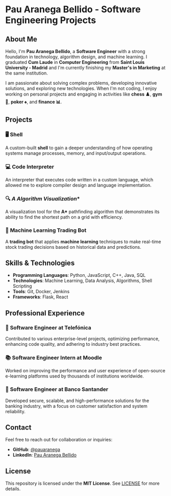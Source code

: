 # Pau Aranega Bellido - Software Engineering Projects

## About Me

Hello, I'm **Pau Aranega Bellido**, a **Software Engineer** with a strong foundation in technology, algorithm design, and machine learning. I graduated **Cum Laude** in **Computer Engineering** from **Saint Louis University - Madrid** and I'm currently finishing my **Master's in Marketing** at the same institution.

I am passionate about solving complex problems, developing innovative solutions, and exploring new technologies. When I'm not coding, I enjoy working on personal projects and engaging in activities like **chess ♟️**, **gym 💪**, **poker ♠️**, and **finance 📊**.

## Projects

### 🖥️ **Shell**
A custom-built **shell** to gain a deeper understanding of how operating systems manage processes, memory, and input/output operations.

### 💻 **Code Interpreter**
An interpreter that executes code written in a custom language, which allowed me to explore compiler design and language implementation.

### 🔍 **A* Algorithm Visualization**
A visualization tool for the **A\*** pathfinding algorithm that demonstrates its ability to find the shortest path on a grid with efficiency.

### 🤖 **Machine Learning Trading Bot**
A **trading bot** that applies **machine learning** techniques to make real-time stock trading decisions based on historical data and predictions.

## Skills & Technologies

- **Programming Languages**: Python, JavaScript, C++, Java, SQL
- **Technologies**: Machine Learning, Data Analysis, Algorithms, Shell Scripting
- **Tools**: Git, Docker, Jenkins
- **Frameworks**: Flask, React

## Professional Experience

### 💼 **Software Engineer at Telefónica**
Contributed to various enterprise-level projects, optimizing performance, enhancing code quality, and adhering to industry best practices.

### 📚 **Software Engineer Intern at Moodle**
Worked on improving the performance and user experience of open-source e-learning platforms used by thousands of institutions worldwide.

### 🏦 **Software Engineer at Banco Santander**
Developed secure, scalable, and high-performance solutions for the banking industry, with a focus on customer satisfaction and system reliability.

## Contact

Feel free to reach out for collaboration or inquiries:

- **GitHub**: [@pauaranega](https://github.com/pauaranega)
- **LinkedIn**: [Pau Aranega Bellido](https://www.linkedin.com/in/pauaranega)

## License

This repository is licensed under the **MIT License**. See [LICENSE](./LICENSE) for more details.
